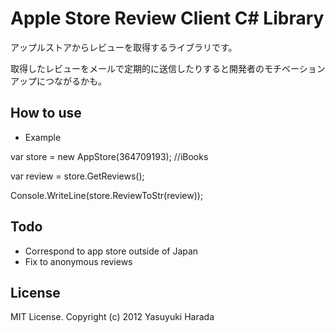 Apple Store Review Client C# Library
=============================================================

アップルストアからレビューを取得するライブラリです。

取得したレビューをメールで定期的に送信したりすると開発者のモチベーションアップにつながるかも。

How to use
--------------------

* Example

var store = new AppStore(364709193); //iBooks

var review = store.GetReviews();

Console.WriteLine(store.ReviewToStr(review));

Todo
--------------------

* Correspond to app store outside of Japan
* Fix to anonymous reviews

License
--------------------

MIT License. Copyright (c) 2012 Yasuyuki Harada